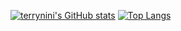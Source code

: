 [![terrynini's GitHub stats](https://github-readme-stats.vercel.app/api?username=terrynini&show_icons=true&theme=tokyonight)](https://github.com/anuraghazra/github-readme-stats)
[![Top Langs](https://github-readme-stats.vercel.app/api/top-langs/?username=terrynini&theme=tokyonight)](https://github.com/anuraghazra/github-readme-stats)
